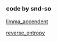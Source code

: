 ##  
### code by snd-so

[limma_accendent](https://snd-so.github.io/limma_ascendant/)

[reverse_entropy](https://snd-so.github.io/reverse_entropy/)
